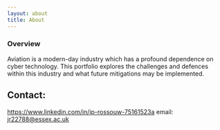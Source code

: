 ```yaml
---
layout: about
title: About
---
```


### Overview

Aviation is a modern-day industry which has a profound dependence on cyber technology. This portfolio explores the challenges and defences within this industry and what future mitigations may be implemented. 

## Contact: 

https://www.linkedin.com/in/jp-rossouw-75161523a
email: jr22788@essex.ac.uk
